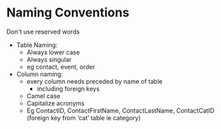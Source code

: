 # Naming Conventions

Don't use reserved words

* Table Naming:
  * Always lower case
  * Always singular
  * eg contact, event, order
* Column naming:
  * every column needs preceded by name of table
    * including foreign keys
  * Camel case
  * Capitalize acronyms
  * Eg ContactID, ContactFirstName, ContactLastName, ContactCatID (foreign key from ‘cat’ table ie category)
